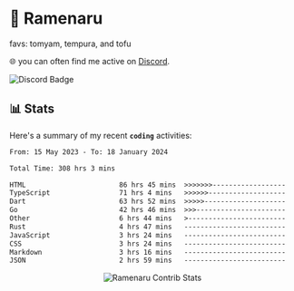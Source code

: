 # 🍜 Ramenaru
favs: tomyam, tempura, and tofu

🌐 you can often find me active on [Discord](https://discordapp.com/users/503291004200157185).

![Discord Badge](https://dcbadge.vercel.app/api/shield/503291004200157185)

## 📊 Stats

Here's a summary of my recent **`coding`** activities:

<!--START_SECTION:waka-->

```txt
From: 15 May 2023 - To: 18 January 2024

Total Time: 308 hrs 3 mins

HTML                       86 hrs 45 mins  >>>>>>>------------------   28.16 %
TypeScript                 71 hrs 4 mins   >>>>>>-------------------   23.07 %
Dart                       63 hrs 52 mins  >>>>>--------------------   20.73 %
Go                         42 hrs 46 mins  >>>----------------------   13.89 %
Other                      6 hrs 44 mins   >------------------------   02.19 %
Rust                       4 hrs 47 mins   -------------------------   01.55 %
JavaScript                 3 hrs 24 mins   -------------------------   01.11 %
CSS                        3 hrs 24 mins   -------------------------   01.11 %
Markdown                   3 hrs 16 mins   -------------------------   01.06 %
JSON                       2 hrs 59 mins   -------------------------   00.97 %
```

<!--END_SECTION:waka-->

<div style="text-align: center;">
   <img align="center" src="https://github-readme-streak-stats.herokuapp.com/?user=Ramenaru&theme=dark&card_width=520" alt="Ramenaru Contrib Stats" />
</div>

